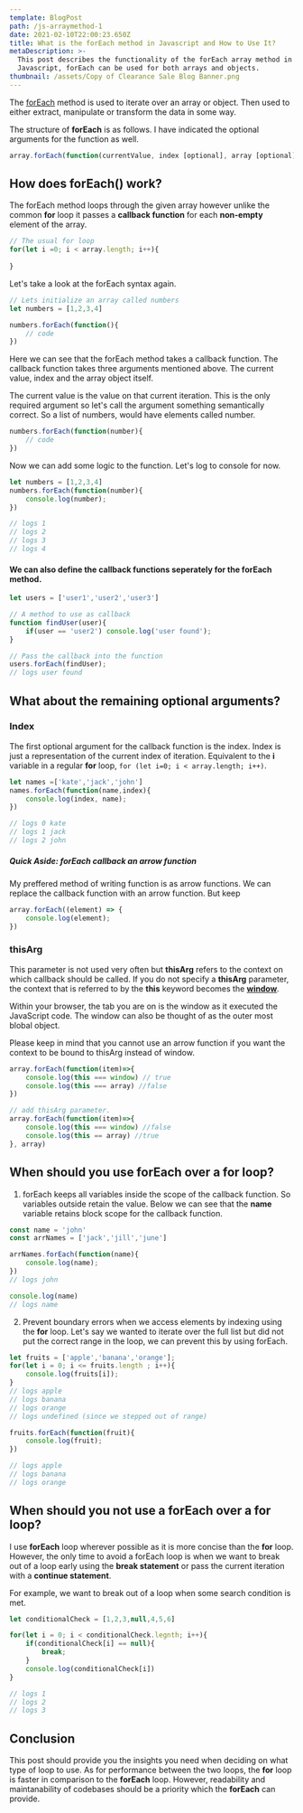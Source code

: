 ```yaml
---
template: BlogPost
path: /js-arraymethod-1
date: 2021-02-10T22:00:23.650Z
title: What is the forEach method in Javascript and How to Use It?
metaDescription: >-
  This post describes the functionality of the forEach array method in
  Javascript, forEach can be used for both arrays and objects.
thumbnail: /assets/Copy of Clearance Sale Blog Banner.png
---
```

The [forEach](https://developer.mozilla.org/en-US/docs/Web/JavaScript/Reference/Global_Objects/Array/forEach) method is used to iterate over an array or object. Then used to either extract, manipulate or transform the data in some way.

The structure of **forEach** is as follows. I have indicated the optional arguments for the function as well.

```js
array.forEach(function(currentValue, index [optional], array [optional]), thisArg[optional])
```

## How does forEach() work?

The forEach method loops through the given array however unlike the common **for** loop it passes a **callback function** for each **non-empty** element of the array.

```js
// The usual for loop
for(let i =0; i < array.length; i++){
	
}
```

Let's take a look at the forEach syntax again.

```js
// Lets initialize an array called numbers
let numbers = [1,2,3,4]

numbers.forEach(function(){
	// code
})
```

Here we can see that the forEach method takes a callback function. The callback function takes three arguments mentioned above. The current value, index and the array object itself.

The current value is the value on that current iteration. This is the only required argument so let's call the argument something semantically correct. So a list of numbers, would have elements called number.

```js
numbers.forEach(function(number){
	// code
})
```

Now we can add some logic to the function. Let's log to console for now.

```js
let numbers = [1,2,3,4]
numbers.forEach(function(number){
	console.log(number);
})

// logs 1
// logs 2
// logs 3
// logs 4
```

#### We can also define the callback functions seperately for the forEach method.

```js
let users = ['user1','user2','user3']

// A method to use as callback
function findUser(user){
	if(user == 'user2') console.log('user found');
}

// Pass the callback into the function
users.forEach(findUser);
// logs user found
```

## What about the remaining optional arguments?

### Index

The first optional argument for the callback function is the index. Index is just a representation of the current index of iteration. Equivalent to the **i** variable in a regular **for** loop, `for (let i=0; i < array.length; i++)`.

```js
let names =['kate','jack','john']
names.forEach(function(name,index){
	console.log(index, name);
})

// logs 0 kate
// logs 1 jack
// logs 2 john
```

##### Quick Aside: forEach callback an arrow function

My preffered method of writing function is as arrow functions. We can replace the callback function with an arrow function. But keep

```js
array.forEach((element) => {
	console.log(element);
})
```

### thisArg

This parameter is not used very often but **thisArg** refers to the context on which callback should be called. If you do not specify a **thisArg** parameter, the context that is referred to by the **this** keyword becomes the **[window](https://developer.mozilla.org/en-US/docs/Web/API/Window)**.

Within your browser, the tab you are on is the window as it executed the JavaScript code. The window can also be thought of as the outer most blobal object. 

Please keep in mind that you cannot use an arrow function if you want the context to be bound to thisArg instead of window. 

```js
array.forEach(function(item)=>{
	console.log(this === window) // true
	console.log(this === array) //false
})

// add thisArg parameter.
array.forEach(function(item)=>{
	console.log(this === window) //false
	console.log(this == array) //true
}, array)
```

## When should you use forEach over a for loop?

1. forEach keeps all variables inside the scope of the callback function. So variables outside retain the value. Below we can see that the **name** variable retains block scope for the callback function.

```js
const name = 'john'
const arrNames = ['jack','jill','june']

arrNames.forEach(function(name){
	console.log(name);
})
// logs john

console.log(name)
// logs name
```

2. Prevent boundary errors when we access elements by indexing using the **for** loop. Let's say we wanted to iterate over the full list but did not put the correct range in the loop, we can prevent this by using forEach.

```js
let fruits = ['apple','banana','orange'];
for(let i = 0; i <= fruits.length ; i++){
	console.log(fruits[i]);
}
// logs apple
// logs banana
// logs orange
// logs undefined (since we stepped out of range)

fruits.forEach(function(fruit){
	console.log(fruit);
})

// logs apple
// logs banana
// logs orange
```

## When should you not use a forEach over a for loop?

I  use **forEach** loop wherever possible as it is more concise than the **for** loop. However, the only time to avoid a forEach loop is when we want to break out of a loop early using the **break statement** or pass the current iteration with a **continue statement**.

For example, we want to break out of a loop when some search condition is met.

```js
let conditionalCheck = [1,2,3,null,4,5,6]

for(let i = 0; i < conditionalCheck.legnth; i++){
	if(conditionalCheck[i] == null){
		break;
	} 
	console.log(conditionalCheck[i])
}

// logs 1
// logs 2
// logs 3
```

## Conclusion

This post should provide you the insights you need when deciding on what type of loop to use. As for performance between the two loops, the **for** loop is faster in comparison to the **forEach** loop. However, readability and maintanability of codebases should be a priority which the **forEach** can provide.
